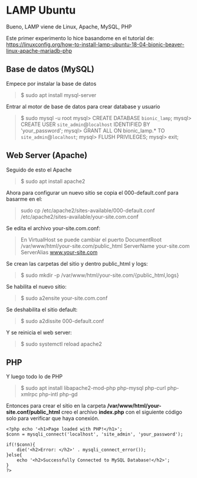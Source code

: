 # LAMP Ubuntu

Bueno, LAMP viene de Linux, Apache, MySQL, PHP

Este primer experimento lo hice basandome en el tutorial de:
https://linuxconfig.org/how-to-install-lamp-ubuntu-18-04-bionic-beaver-linux-apache-mariadb-php

## Base de datos (MySQL)

Empece por instalar la base de datos
> $ sudo apt install mysql-server

Entrar al motor de base de datos para crear database y usuario
> $ sudo mysql -u root
> mysql> CREATE DATABASE `bionic_lamp`;
> mysql> CREATE USER `site_admin`@`localhost` IDENTIFIED BY 'your_password';
> mysql> GRANT ALL ON bionic_lamp.* TO `site_admin`@`localhost`;
> mysql> FLUSH PRIVILEGES;
> mysql> exit;

## Web Server (Apache)

Seguido de esto el Apache
> $ sudo apt install apache2

Ahora para configurar un nuevo sitio se copia el 000-default.conf para basarme en el:
> sudo cp /etc/apache2/sites-available/000-default.conf /etc/apache2/sites-available/your-site.com.conf

Se edita el archivo your-site.com.conf:
> En VirtualHost se puede cambiar el puerto
> DocumentRoot /var/www/html/your-site.com/public_html
> ServerName your-site.com
> ServerAlias www.your-site.com

Se crean las carpetas del sitio y dentro public_html y logs:
> $ sudo mkdir -p /var/www/html/your-site.com/{public_html,logs}

Se habilita el nuevo sitio:
> $ sudo a2ensite your-site.com.conf

Se deshabilita el sitio default:
> $ sudo a2dissite 000-default.conf

Y se reinicia el web server:
> $ sudo systemctl reload apache2

## PHP

Y luego todo lo de PHP
> $ sudo apt install libapache2-mod-php php-mysql php-curl php-xmlrpc php-intl php-gd

Entonces para crear el sitio en la carpeta **/var/www/html/your-site.conf/public_html**
creo el archivo **index.php** con el siguiente código solo para verificar que haya conexión.

```
<?php echo '<h1>Page loaded with PHP!</h1>';
$conn = mysqli_connect('localhost', 'site_admin', 'your_password');

if(!$conn){
	die('<h2>Error: </h2>' . mysqli_connect_error());
}else{
	echo '<h2>Successfully Connected to MySQL Database!</h2>';
}
?>
```